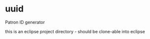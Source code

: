 # uuid
Patron ID generator

this is an eclipse project directory - should be clone-able into eclipse

